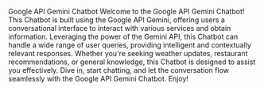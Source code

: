 Google API Gemini Chatbot
Welcome to the Google API Gemini Chatbot! This Chatbot is built using the Google API Gemini, offering users a conversational interface to interact with various services and obtain information. Leveraging the power of the Gemini API, this Chatbot can handle a wide range of user queries, providing intelligent and contextually relevant responses. Whether you're seeking weather updates, restaurant recommendations, or general knowledge, this Chatbot is designed to assist you effectively. Dive in, start chatting, and let the conversation flow seamlessly with the Google API Gemini Chatbot. Enjoy!
